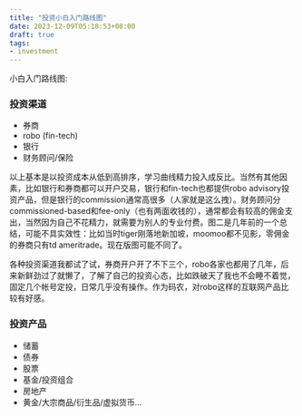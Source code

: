 ```yaml
---
title: "投资小白入门路线图"
date: 2023-12-09T05:18:53+08:00
draft: true
tags:
- investment
---
```


小白入门路线图:
	
### 投资渠道
- 券商
- robo (fin-tech)
- 银行
- 财务顾问/保险
	
以上基本是以投资成本从低到高排序，学习曲线精力投入成反比。当然有其他因素，比如银行和券商都可以开户交易，银行和fin-tech也都提供robo advisory投资产品，但是银行的commission通常高很多（人家就是这么拽）。财务顾问分commissioned-based和fee-only（也有两面收钱的），通常都会有较高的佣金支出，当然因为自己不花精力，就需要为别人的专业付费。图二是几年前的一个总结，可能不具实效性：比如当时tiger刚落地新加坡，moomoo都不见影，零佣金的券商只有td ameritrade。现在版图可能不同了。
	
各种投资渠道我都试了试，券商开户开了不下三个，robo各家也都用了几年，后来新鲜劲过了就懒了，了解了自己的投资心态，比如跌破天了我也不会睡不着觉，固定几个帐号定投，日常几乎没有操作。作为码农，对robo这样的互联网产品比较有好感。
	
### 投资产品
- 储蓄
- 债券
- 股票
- 基金/投资组合
- 房地产
- 黄金/大宗商品/衍生品/虚拟货币...
